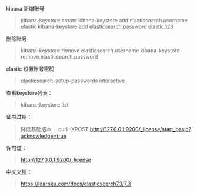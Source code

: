 
kibana 新增账号
>kibana-keystore create
kibana-keystore add elasticsearch.username elastic
kibana-keystore add elasticsearch.password elastic.123

删除账号
>kibana-keystore remove elasticsearch.username
kibana-keystore remove elasticsearch.password


elastic 设置账号密码
>elasticsearch-setup-passwords interactive
>

查看keystore列表：
>kibana-keystore list

证书过期：
>降低基础版本： curl -XPOST http://127.0.0.1:9200/_license/start_basic?acknowledge=true

许可证：
>http://127.0.0.1:9200/_license

中文文档：
>https://learnku.com/docs/elasticsearch73/7.3